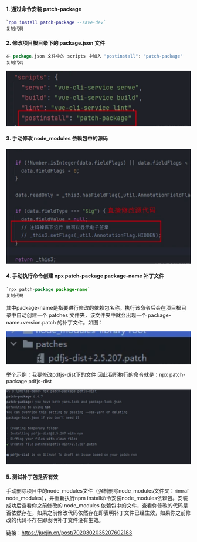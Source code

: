 
#### 1. 通过命令安装 patch-package

```lua
`npm install patch-package --save-dev`
复制代码
```

#### 2. 修改项目根目录下的 package.json 文件

```go
在 package.json 文件中的 scripts 中加入 "postinstall": "patch-package"
复制代码
```

![](/Pasted%20image%2020221208182157.png)

#### 3. 手动修改 node_modules 依赖包中的源码

![](/Pasted%20image%2020221208182211.png)

#### 4. 手动执行命令创建 npx patch-package package-name 补丁文件

```java
`npx patch-package package-name`
复制代码
```

其中package-name是指要进行修改的依赖包名称。执行该命令后会在项目根目录中自动创建一个 patches 文件夹，该文件夹中就会出现一个 package-name+version.patch 的补丁文件。如图：

![](/Pasted%20image%2020221208182233.png)

举个示例：我要修改pdfjs-dist下的文件 因此我所执行的命令就是：npx patch-package pdfjs-dist

![](/Pasted%20image%2020221208182300.png)

#### 5. 测试补丁包是否有效

手动删除项目中的node_modules文件（强制删除node_modules文件夹：rimraf node_modules），并重新执行npm install命令安装node_modules依赖包。安装成功后查看你之前修改的 node_modules 依赖包中的文件，查看你修改的代码是否依然存在，如果之前修改代码依然存在即表明补丁文件已经生效，如果你之前修改的代码不存在即表明补丁文件没有生效。
  
链接：https://juejin.cn/post/7020302035207602183  
